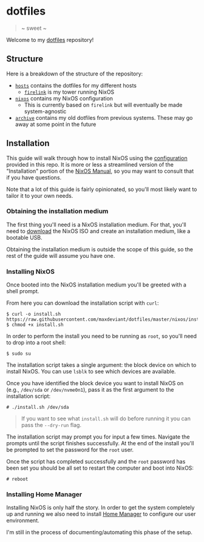# dotfiles

> ~ sweet ~

Welcome to my [dotfiles](https://wiki.archlinux.org/index.php/Dotfiles) repository!

## Structure

Here is a breakdown of the structure of the repository:

- [`hosts`](./hosts) contains the dotfiles for my different hosts
  - [`firelink`](./hosts/firelink) is my tower running NixOS
- [`nixos`](./nixos) contains my NixOS configuration
  - This is currently based on `firelink` but will eventually be made system-agnostic
- [`archive`](./archive) contains my old dotfiles from previous systems. These may go away at some point in the future

## Installation

This guide will walk through how to install NixOS using the [configuration](./nixos/configuration.nix) provided in this repo. It is more or less a streamlined version of the "Installation" portion of the [NixOS Manual](https://nixos.org/nixos/manual/index.html), so you may want to consult that if you have questions.

Note that a lot of this guide is fairly opinionated, so you'll most likely want to tailor it to your own needs.

### Obtaining the installation medium

The first thing you'll need is a NixOS installation medium. For that, you'll need to [download](https://nixos.org/nixos/download.html) the NixOS ISO and create an installation medium, like a bootable USB.

Obtaining the installation medium is outside the scope of this guide, so the rest of the guide will assume you have one.

### Installing NixOS

Once booted into the NixOS installation medium you'll be greeted with a shell prompt.

From here you can download the installation script with `curl`:

```
$ curl -o install.sh https://raw.githubusercontent.com/maxdeviant/dotfiles/master/nixos/install.sh
$ chmod +x install.sh
```

In order to perform the install you need to be running as `root`, so you'll need to drop into a root shell:

```
$ sudo su
```

The installation script takes a single argument: the block device on which to install NixOS. You can use `lsblk` to see which devices are available.

Once you have identified the block device you want to install NixOS on (e.g., `/dev/sda` or `/dev/nvme0n1`), pass it as the first argument to the installation script:

```
# ./install.sh /dev/sda
```

> If you want to see what `install.sh` will do before running it you can pass the `--dry-run` flag.

The installation script may prompt you for input a few times. Navigate the prompts until the script finishes successfully. At the end of the install you'll be prompted to set the password for the `root` user.

Once the script has completed successfully and the `root` password has been set you should be all set to restart the computer and boot into NixOS:

```
# reboot
```

### Installing Home Manager

Installing NixOS is only half the story. In order to get the system completely up and running we also need to install [Home Manager](https://github.com/rycee/home-manager) to configure our user environment.

I'm still in the process of documenting/automating this phase of the setup.
